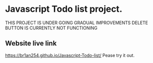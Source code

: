 # Javascript Todo list project.
THIS PROJECT IS UNDER GOING GRADUAL IMPROVEMENTS DELETE BUTTON IS CURRENTLY NOT FUNCTIONING


## Website live link
https://br1an254.github.io/Javascript-Todo-list/
Pease try it out.